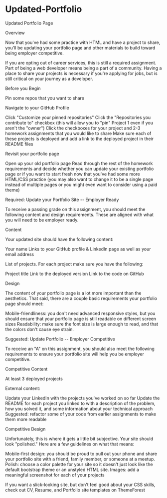 # Updated-Portfolio
Updated Portfolio Page


Overview

Now that you've had some practice with HTML and have a project to share, you'll be updating your portfolio page and other materials to build toward being employer competitive.

If you are opting out of career services, this is still a required assignment. Part of being a web developer means being a part of a community. Having a place to share your projects is necessary if you're applying for jobs, but is still critical on your journey as a developer.


Before you Begin



Pin some repos that you want to share


Navigate to your GitHub Profile

Click "Customize your pinned repositories"
Click the "Repositories you contribute to" checkbox (this will allow you to "pin" Project 1 even if you aren't the "owner")
Click the checkboxes for your project and 2-3 homework assignments that you would like to share
Make sure each of these projects is deployed and add a link to the deployed project in their README files



Revisit your portfolio page


Open up your old portfolio page
Read through the rest of the homework requirements and decide whether you can update your existing portfolio page or if you want to start fresh now that you've had some more HTML/CSS practice (you may also want to change it to be a single page instead of multiple pages or you might even want to consider using a paid theme)





Required: Update your Portfolio Site -- Employer Ready

To receive a passing grade on this assignment, you should meet the following
content and design requirements. These are aligned with what you will need to be
employer ready.


Content

Your updated site should have the following content:


Your name
Links to your GitHub profile & LinkedIn page as well as your email address

List of projects. For each project make sure you have the following:


Project title
Link to the deployed version
Link to the code on GitHub





Design

The content of your portfolio page is a lot more important than the aesthetics. That said, there are a couple basic requirements your portfolio page should meet:


Mobile-friendliness: you don't need advanced responsive styles, but you should ensure that your portfolio page is still readable on different screen sizes
Readability: make sure the font size is large enough to read, and that the colors don't cause eye strain.



Suggested: Update Portfolio -- Employer Competitive

To receive an "A" on this assignment, you should also meet the following requirements
to ensure your portfolio site will help you be employer competitive.


Competitive Content


At least 3 deployed projects

External content:


Update your LinkedIn with the projects you've worked on so far
Update the README for each project you linked to with a description of the problem,
how you solved it, and some information about your technical approach
Suggested: refactor some of your code from earlier assignments to make them more readable





Competitive Design

Unfortunately, this is where it gets a little bit subjective. Your site should look
"polished." Here are a few guidelines on what that means:


Mobile-first design: you should be proud to pull out your phone and share
your portfolio site with a friend, family member, or someone at a meetup.
Polish: choose a color palette for your site so it doesn't just look like
the default bootstrap theme or an unstyled HTML site.
Images: add a meaningful screenshot for each of your projects


If you want a slick-looking site, but don't feel good about your CSS skills,
check out CV, Resume, and Portfolio site templates on ThemeForest
